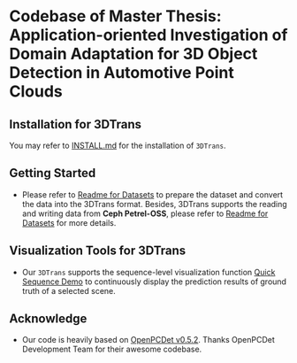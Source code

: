 
# Codebase of Master Thesis: Application-oriented Investigation of Domain Adaptation for 3D Object Detection in Automotive Point Clouds


## Installation for 3DTrans

You may refer to [INSTALL.md](docs/INSTALL.md) for the installation of `3DTrans`.

## Getting Started

* Please refer to [Readme for Datasets](docs/GETTING_STARTED_DB.md) to prepare the dataset and convert the data into the 3DTrans format. Besides, 3DTrans supports the reading and writing data from **Ceph Petrel-OSS**, please refer to [Readme for Datasets](docs/GETTING_STARTED_DB.md) for more details.



## Visualization Tools for 3DTrans

- Our `3DTrans` supports the sequence-level visualization function [Quick Sequence Demo](docs/QUICK_SEQUENCE_DEMO.md) to continuously display the prediction results of ground truth of a selected scene.



## Acknowledge
* Our code is heavily based on [OpenPCDet v0.5.2](https://github.com/open-mmlab/OpenPCDet). Thanks OpenPCDet Development Team for their awesome codebase.


